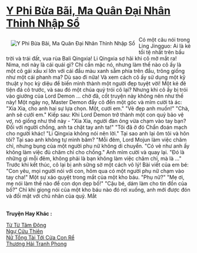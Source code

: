 <a href="https://truyentiki.com/y-phi-bua-bai-ma-quan-dai-nhan-thinh-nhap-so.30744/" title="Y Phi Bừa Bãi, Ma Quân Đại Nhân Thỉnh Nhập Sổ"><h1>Y Phi Bừa Bãi, Ma Quân Đại Nhân Thỉnh Nhập Sổ</h1></a><div style="display:table"><img align="right" style="float: left; padding: 10px;" src="https://truyentiki.com/a/img/str/src/30744.jpg" alt="Y Phi Bừa Bãi, Ma Quân Đại Nhân Thỉnh Nhập Sổ">Có một câu nói trong Ling Jingguo: Ai là kẻ tồi tệ nhất trên bầu trời và trái đất, vua rùa Bali Qingxia! Li Qingxia sợ hãi khi cô mở mắt ra! Nima, nơi này là cái quái gì? Chỉ cần mặc nó, nhưng làm thế nào cô ấy là một cô gái xấu xí lớn với cái đầu màu xanh sẫm phía trên đầu, trông giống như một cái phanh ma? Dù sao đi nữa! Và xem cách cô ấy sử dụng một kỹ thuật y học kỳ diệu để biến mình thành một người đẹp tuyệt vời! Một kẻ đê tiện đá cô trước, và sau đó một chúa quỷ trói cô lại? Nhưng khi cô ấy bị trói vào giường của Lord Demon ... chờ đã, cốt truyện này không nên như thế này! Một ngày nọ, Master Demon đẩy cô đến một góc và mỉm cười tà ác: "Xia Xia, cho anh hai sự lựa chọn. Một, cưới em." "Vẻ đẹp anh muốn!" "Chà, anh sẽ cưới em." Kiếp sau: Khi Lord Demon trở thành một con quỷ bảo vệ vợ, nó giống như thế này - "Xia Xia, người đàn ông vừa chạm vào tay bạn? Đối với người chồng, anh ta chặt tay anh ta!" "Tôi đã ở đó Chẩn đoán mạch cho người khác! "Li Qingxia không nói nên lời." Tại sao anh lại ôm tôi và hôn tôi? Tại sao anh không tự mình băm? "Mỗi đêm, Lord Mojun làm việc chăm chỉ, nhưng bụng của một người phụ nữ không di chuyển. "Có vẻ như anh ấy không làm việc đủ chăm chỉ cho chồng." Anh mỉm cười và quay lại. "Đó là những gì mỗi đêm, không phải là bạn không làm việc chăm chỉ, mà là ..." Trước khi kết thúc, cô lại bị anh sững sờ một cách vô lý! Bài viết của em bé: "Con yêu, mọi người nói với con, hôm qua có một người phụ nữ chạm vào tay cha!" Một sự xảo quyệt trong mắt của một kho báu. "Phụ nữ?" "Mẹ ơi, mẹ nói làm thế nào để con dọn dẹp bố!" "Cậu bé, dám làm cho tin đồn của bố?" Chỉ khi giọng nói của một kho báu nào đó rơi xuống, anh mới được đón và đối mặt với chủ nhân của quỷ. Mắt</div><p><br><b>Truyện Hay Khác :</b></p><a href="https://truyentiki.com/tu-tu-tam-dong.30743/" alt="Từ Từ Tâm Động">Từ Từ Tâm Động</a><br/><a href="https://github.com/nownovels/top500/tree/master/truyenhay/33545/" alt="Ngự Cửu Thiên">Ngự Cửu Thiên</a><br/><a href="https://github.com/nownovels/top500/tree/master/truyenhay/33645/" alt="Nữ Tổng Tài Tới Cửa Con Rể">Nữ Tổng Tài Tới Cửa Con Rể</a><br/><a href="https://github.com/nownovels/top500/tree/master/truyenhay/33696/" alt="Thương Hải Tranh Phong">Thương Hải Tranh Phong</a><br/>